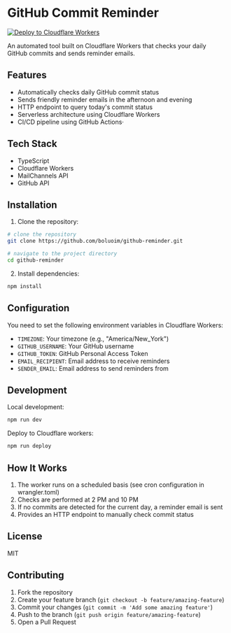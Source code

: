 # GitHub Commit Reminder

[![Deploy to Cloudflare Workers](https://github.com/boluoim/github-reminder/actions/workflows/deploy.yml/badge.svg?branch=main&event=push)](https://github.com/boluoim/github-reminder/actions/workflows/deploy.yml)

An automated tool built on Cloudflare Workers that checks your daily GitHub commits and sends reminder emails.

## Features

- Automatically checks daily GitHub commit status
- Sends friendly reminder emails in the afternoon and evening
- HTTP endpoint to query today's commit status
- Serverless architecture using Cloudflare Workers
- CI/CD pipeline using GitHub Actions·

## Tech Stack

- TypeScript
- Cloudflare Workers
- MailChannels API
- GitHub API

## Installation

1. Clone the repository:

```bash
# clone the repository
git clone https://github.com/boluoim/github-reminder.git

# navigate to the project directory
cd github-reminder
```

2. Install dependencies:

```bash
npm install
```

## Configuration

You need to set the following environment variables in Cloudflare Workers:

- `TIMEZONE`: Your timezone (e.g., "America/New_York")
- `GITHUB_USERNAME`: Your GitHub username
- `GITHUB_TOKEN`: GitHub Personal Access Token
- `EMAIL_RECIPIENT`: Email address to receive reminders
- `SENDER_EMAIL`: Email address to send reminders from

## Development

Local development:

```bash
npm run dev
```

Deploy to Cloudflare workers:

```bash
npm run deploy
```

## How It Works

1. The worker runs on a scheduled basis (see cron configuration in wrangler.toml)
2. Checks are performed at 2 PM and 10 PM
3. If no commits are detected for the current day, a reminder email is sent
4. Provides an HTTP endpoint to manually check commit status

## License

MIT

## Contributing

1. Fork the repository
2. Create your feature branch (`git checkout -b feature/amazing-feature`)
3. Commit your changes (`git commit -m 'Add some amazing feature'`)
4. Push to the branch (`git push origin feature/amazing-feature`)
5. Open a Pull Request
